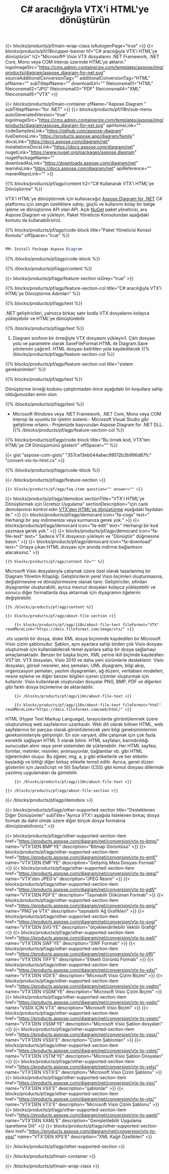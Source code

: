 ﻿---
title: C# aracılığıyla VTX'i HTML'ye dönüştürün 
weight: 3030
url: /tr/net/conversion/vtx-to-html/ 
description: VTX'ten HTML'ye C# dönüştürme için örnek kod. VB.NET, Asp.NET veya herhangi bir .NET tabanlı uygulama içinde toplu VTX dosyalarını HTML'ye dönüştürmek için API örnek kodunu kullanın.
---
{{< blocks/products/pf/main-wrap-class isAutogenPage="true" >}}
{{< blocks/products/pf/i18n/upper-banner h1="C# aracılığıyla VTX\'i HTML\'ye dönüştürün" h2="Microsoft® Visio VTX dosyalarını .NET Framework, .NET Core, Mono veya COM Interop üzerinde HTML\'ye aktarın." logoImageSrc="https://cms.admin.containerize.com/templates/aspose/img/products/diagram/aspose_diagram-for-net.svg" sourceAdditionalConversionTag="" additionalConversionTag="HTML" pfName="" subTitlepfName="" downloadUrl="" fileiconsmall1="HTML" fileiconsmall2="JPG" fileiconsmall3="PDF" fileiconsmall4="XML" fileiconsmall5="VTX" >}}

{{< blocks/products/pf/main-container pfName="Aspose.Diagram " subTitlepfName="for .NET" >}}
{{< blocks/products/pf/i18n/sub-menu autoGeneratedVersion="true" logoImageSrc="https://cms.admin.containerize.com/templates/aspose/img/products/diagram/aspose_diagram-for-net.svg" apiHomeLink="" codeSamplesLink="https://github.com/aspose-diagram" liveDemosLink="https://products.aspose.app/diagram/family" docsLink="https://docs.aspose.com/diagram/net" installationsDocsLink="https://docs.aspose.com/diagram/net" nugetLink="https://www.nuget.org/packages/aspose.diagram" nugetPackageName="" downloadAsLink="https://downloads.aspose.com/diagram/net" learnAsLink="https://docs.aspose.com/diagram/net" apiReference="" mavenRepoLink="" >}}

{{% blocks/products/pf/agp/content h2="C# Kullanarak VTX\'i HTML\'ye Dönüştürme" %}}

 VTX'i HTML'ye dönüştürmek için kullanacağız
 [Aspose.Diagram for .NET](https://products.aspose.com/diagram/net) 
 C# platformu için zengin özelliklere sahip, güçlü ve kullanımı kolay bir belge işleme ve dönüştürme API olan API. Açık
 [NuGet](https://www.nuget.org/packages/aspose.diagram) 
 paket yöneticisi, ara
 Aspose.Diagram 
 ve yükleyin. Paket Yöneticisi Konsolundan aşağıdaki komutu da kullanabilirsiniz.

{{% blocks/products/pf/agp/code-block title="Paket Yöneticisi Konsol Komutu" offSpacer="true" %}}

```cs

PM> Install-Package Aspose.Diagram


```

{{% /blocks/products/pf/agp/code-block %}}

{{% /blocks/products/pf/agp/content %}}

{{< blocks/products/pf/agp/feature-section isGrey="true" >}}

{{% blocks/products/pf/agp/feature-section-col title="C# aracılığıyla VTX\'i HTML\'ye Dönüştürme Adımları" %}}

{{% blocks/products/pf/agp/text %}}

 .NET geliştiricileri, yalnızca birkaç satır kodla VTX dosyalarını kolayca yükleyebilir ve HTML'ye dönüştürebilir.

{{% /blocks/products/pf/agp/text %}}

1. Diagram sınıfının bir örneğiyle VTX dosyasını yükleyin1. Çıktı dosyası yolu ve parametre olarak SaveFileFormat.HTML ile Diagram.Save yöntemini çağırın1. HTML dosyası belirtilen yola kaydedilecek
{{% /blocks/products/pf/agp/feature-section-col %}}

{{% blocks/products/pf/agp/feature-section-col title="sistem gereksinimleri" %}}

{{% blocks/products/pf/agp/text %}}

 Dönüştürme örneği kodunu çalıştırmadan önce aşağıdaki ön koşullara sahip olduğunuzdan emin olun.

{{% /blocks/products/pf/agp/text %}}

- Microsoft Windows veya .NET Framework, .NET Core, Mono veya COM Interop ile uyumlu bir işletim sistemi.- Microsoft Visual Studio gibi geliştirme ortamı.- Projenizde başvurulan Aspose.Diagram for .NET DLL.
{{% /blocks/products/pf/agp/feature-section-col %}}

{{% blocks/products/pf/agp/code-block title="Bu örnek kod, VTX\'ten HTML\'ye C# Dönüşümünü gösterir" offSpacer="" %}}

{{< gist "aspose-com-gists" "357ce13eb044abec99512b3b996d87fc" "convert-vtx-to-html.cs" >}}

{{% /blocks/products/pf/agp/code-block %}}

{{< /blocks/products/pf/agp/feature-section >}}

    {{< blocks/products/pf/agp/faq-item question="" answer="" >}}
 

<!-- aboutfile Starts -->

{{< blocks/products/pf/agp/demobox sectionTitle="VTX\'i HTML\'ye Dönüştürmek için Ücretsiz Uygulama" sectionDescription="için canlı demolarımızı kontrol edin [VTX\'den HTML\'ye dönüştürme](https://products.aspose.app/diagram/conversion/vtx-to-html) aşağıdaki faydaları ile." >}}
        {{< blocks/products/pf/agp/democard icon="fa-cogs" text=" Herhangi bir şey indirmenize veya kurmanıza gerek yok." >}}
        {{< blocks/products/pf/agp/democard icon="fa-edit" text=" Herhangi bir kod yazmaya gerek yok." >}}
        {{< blocks/products/pf/agp/democard icon="fa-file-text" text=" Sadece VTX dosyanızı yükleyin ve \"Dönüştür\" düğmesine basın." >}}
        {{< blocks/products/pf/agp/democard icon="fa-download" text=" Ortaya çıkan HTML dosyası için anında indirme bağlantısını alacaksınız." >}}

    {{% blocks/products/pf/agp/content h2="" %}}

 Microsoft Visio dosyalarıyla çalışmak üzere özel olarak tasarlanmış bir Diagram Yönetim Kitaplığı. Geliştiricilerin yerel Visio biçimleri oluşturmasına, değiştirmesine ve dönüştürmesine olanak tanır. Geliştiriciler, sıfırdan diyagramlar oluşturabilir, ayrıca mevcut dosyaları kolayca yükleyebilir ve sonucu diğer formatlarda dışa aktarmak için diyagramın öğelerini değiştirebilir.



    {{% /blocks/products/pf/agp/content %}}

    {{< blocks/products/pf/agp/about-file-section >}}

        {{< blocks/products/pf/agp/i18n/about-file-text fileFormat="VTX" readMoreLink="https://docs.fileformat.com/image/vtx/" >}}
.vtx uzantılı bir dosya, diske XML dosya biçiminde kaydedilen bir Microsoft Visio çizim şablonudur. Şablon, aynı ayarlara sahip birden çok Visio dosyası oluşturmak için kullanılabilecek temel ayarlara sahip bir dosya sağlamayı amaçlamaktadır. Benzer bir başka biçim, XML yerine ikili biçimde kaydedilen VST'dir. VTX dosyaları, Visio 2010 ve daha yeni sürümlerle desteklenir. Visio dosyaları, görsel nesneler, akış şemaları, UML diyagramı, bilgi akışı, organizasyon şemaları, yazılım diyagramları, ağ düzeni, veritabanı modelleri, nesne eşleme ve diğer benzer bilgileri içeren çizimler oluşturmak için kullanılır. Visio kullanılarak oluşturulan dosyalar PNG, BMP, PDF ve diğerleri gibi farklı dosya biçimlerine de aktarılabilir.

        {{< /blocks/products/pf/agp/i18n/about-file-text >}}

        {{< blocks/products/pf/agp/i18n/about-file-text fileFormat="html" readMoreLink="https://docs.fileformat.com/web/html/" >}}
HTML (Hyper Text Markup Language), tarayıcılarda görüntülenmek üzere oluşturulmuş web sayfalarının uzantısıdır. Web dili olarak bilinen HTML, web sayfalarının bir parçası olarak görüntülenecek yeni bilgi gereksinimlerinin gereksinimleriyle gelişmiştir. En son varyant, dille çalışmak için çok fazla esneklik sağlayan HTML 5 olarak bilinir. HTML sayfaları, barındırıldığı sunucudan alınır veya yerel sistemden de yüklenebilir. Her HTML sayfası, formlar, metinler, resimler, animasyonlar, bağlantılar vb. gibi HTML öğelerinden oluşur. Bu öğeler, img, a, p gibi etiketlerle ve her etiketin başladığı ve bittiği diğer birkaç etiketle temsil edilir. Ayrıca, genel düzen gösterimi için JavaScript ve Stil Sayfaları (CSS) gibi komut dosyası dillerinde yazılmış uygulamaları da gömebilir.

        {{< /blocks/products/pf/agp/i18n/about-file-text >}}

    {{< /blocks/products/pf/agp/about-file-section >}}

{{< /blocks/products/pf/agp/demobox >}}

<!-- aboutfile Ends -->

{{< blocks/products/pf/agp/other-supported-section title="Desteklenen Diğer Dönüşümler" subTitle="Ayrıca VTX\'i aşağıda listelenen birkaç dosya formatı da dahil olmak üzere diğer birçok dosya formatına dönüştürebilirsiniz." >}}

{{< blocks/products/pf/agp/other-supported-section-item href="https://products.aspose.com/diagram/net/conversion/vtx-to-bmp/" name="VTX\'DEN BMP\'YE" description="Bitmap Görüntüsü" >}}
{{< blocks/products/pf/agp/other-supported-section-item href="https://products.aspose.com/diagram/net/conversion/vtx-to-emf/" name="VTX\'DEN EMF\'YE" description="Gelişmiş Meta Dosyası Formatı" >}}
{{< blocks/products/pf/agp/other-supported-section-item href="https://products.aspose.com/diagram/net/conversion/vtx-to-jpeg/" name="VTX\'den JPEG\'e" description="JPEG Resmi" >}}
{{< blocks/products/pf/agp/other-supported-section-item href="https://products.aspose.com/diagram/net/conversion/vtx-to-pdf/" name="VTX\'DEN PDF\'E" description="Taşınabilir Döküman Formatı" >}}
{{< blocks/products/pf/agp/other-supported-section-item href="https://products.aspose.com/diagram/net/conversion/vtx-to-png/" name="PNG\'ye VTX" description="taşınabilir Ağ Grafikleri" >}}
{{< blocks/products/pf/agp/other-supported-section-item href="https://products.aspose.com/diagram/net/conversion/vtx-to-svg/" name="VTX\'DEN SVG\'YE" description="ölçeklendirilebilir Vektör Grafiği" >}}
{{< blocks/products/pf/agp/other-supported-section-item href="https://products.aspose.com/diagram/net/conversion/vtx-to-swf/" name="VTX\'DEN SWF\'YE" description="SWF Formatı" >}}
{{< blocks/products/pf/agp/other-supported-section-item href="https://products.aspose.com/diagram/net/conversion/vtx-to-tiff/" name="VTX\'DEN TIFF\'E" description="Etiketli Görüntü Formatı" >}}
{{< blocks/products/pf/agp/other-supported-section-item href="https://products.aspose.com/diagram/net/conversion/vtx-to-vdx/" name="VTX\'DEN VDX\'E" description="Microsoft Visio Çizim Biçimi" >}}
{{< blocks/products/pf/agp/other-supported-section-item href="https://products.aspose.com/diagram/net/conversion/vtx-to-vsdm/" name="VTX\'DEN VSDM\'YE" description="Microsoft Visio Çizim Biçimi" >}}
{{< blocks/products/pf/agp/other-supported-section-item href="https://products.aspose.com/diagram/net/conversion/vtx-to-vsdx/" name="VSDX İÇİN VTX" description="Microsoft Visio Biçimi" >}}
{{< blocks/products/pf/agp/other-supported-section-item href="https://products.aspose.com/diagram/net/conversion/vtx-to-vssm/" name="VTX\'DEN VSSM\'YE" description="Microsoft Visio Şablon dosyaları" >}}
{{< blocks/products/pf/agp/other-supported-section-item href="https://products.aspose.com/diagram/net/conversion/vtx-to-vssx/" name="VTX\'DEN VSSX\'E" description="Çizim Şablonları" >}}
{{< blocks/products/pf/agp/other-supported-section-item href="https://products.aspose.com/diagram/net/conversion/vtx-to-vstm/" name="VTX\'DEN VSTM\'YE" description="Microsoft Visio Şablon Dosyaları" >}}
{{< blocks/products/pf/agp/other-supported-section-item href="https://products.aspose.com/diagram/net/conversion/vtx-to-vstx/" name="VTX\'DEN VSTX\'E" description="Microsoft Visio Çizim Şablonu" >}}
{{< blocks/products/pf/agp/other-supported-section-item href="https://products.aspose.com/diagram/net/conversion/vtx-to-vsx/" name="VTX\'DEN VSX\'E" description="şablonlar" >}}
{{< blocks/products/pf/agp/other-supported-section-item href="https://products.aspose.com/diagram/net/conversion/vtx-to-vtx/" name="VTX\'DEN VTX\'E" description="Microsoft Visio Çizim Şablonu" >}}
{{< blocks/products/pf/agp/other-supported-section-item href="https://products.aspose.com/diagram/net/conversion/vtx-to-xaml/" name="VTX\'DEN XAML\'E" description="Genişletilebilir Uygulama İşaretleme Dili" >}}
{{< blocks/products/pf/agp/other-supported-section-item href="https://products.aspose.com/diagram/net/conversion/vtx-to-xps/" name="VTX\'DEN XPS\'E" description="XML Kağıt Özellikleri" >}}

{{< /blocks/products/pf/agp/other-supported-section >}}

{{< /blocks/products/pf/main-container >}}
    
{{< /blocks/products/pf/main-wrap-class >}}